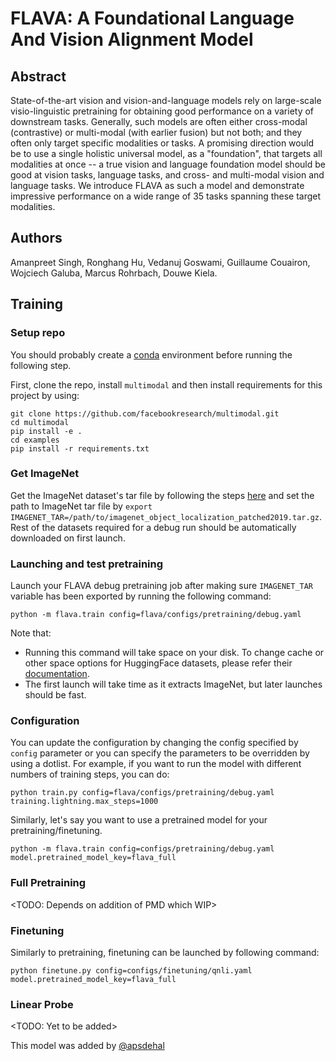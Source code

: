 # FLAVA: A Foundational Language And Vision Alignment Model

## Abstract

State-of-the-art vision and vision-and-language models rely on large-scale visio-linguistic pretraining for obtaining good performance on a variety of downstream tasks. Generally, such models are often either cross-modal (contrastive) or multi-modal (with earlier fusion) but not both; and they often only target specific modalities or tasks. A promising direction would be to use a single holistic universal model, as a "foundation", that targets all modalities at once -- a true vision and language foundation model should be good at vision tasks, language tasks, and cross- and multi-modal vision and language tasks. We introduce FLAVA as such a model and demonstrate impressive performance on a wide range of 35 tasks spanning these target modalities.

## Authors

Amanpreet Singh, Ronghang Hu, Vedanuj Goswami, Guillaume Couairon, Wojciech Galuba, Marcus Rohrbach, Douwe Kiela.


## Training

### Setup repo

You should probably create a [conda](https://docs.conda.io/projects/conda/en/latest/index.html) environment before running the following step.

First, clone the repo, install `multimodal` and then install requirements for this project by using:

```
git clone https://github.com/facebookresearch/multimodal.git
cd multimodal
pip install -e .
cd examples
pip install -r requirements.txt
```

### Get ImageNet

Get the ImageNet dataset's tar file by following the steps [here](https://huggingface.co/datasets/aps/imagenet2012#dataset-summary) and set the path to ImageNet tar file by `export IMAGENET_TAR=/path/to/imagenet_object_localization_patched2019.tar.gz`. Rest of the datasets required for a debug run should be automatically downloaded on first launch.

### Launching and test pretraining

Launch your FLAVA debug pretraining job after making sure `IMAGENET_TAR` variable has been exported by running the following command:

```
python -m flava.train config=flava/configs/pretraining/debug.yaml
```

Note that:
- Running this command will take space on your disk. To change cache or other space options for HuggingFace datasets, please refer their [documentation](https://huggingface.co/docs/datasets/cache).
- The first launch will take time as it extracts ImageNet, but later launches should be fast.

### Configuration

You can update the configuration by changing the config specified by `config` parameter or you can specify the parameters to be overridden by using a dotlist. For example, if you want to run the model with different numbers of training steps, you can do:

```
python train.py config=flava/configs/pretraining/debug.yaml training.lightning.max_steps=1000
```

Similarly, let's say you want to use a pretrained model for your pretraining/finetuning.

```
python -m flava.train config=configs/pretraining/debug.yaml model.pretrained_model_key=flava_full
```

### Full Pretraining

<TODO: Depends on addition of PMD which WIP>

### Finetuning

Similarly to pretraining, finetuning can be launched by following command:

```
python finetune.py config=configs/finetuning/qnli.yaml model.pretrained_model_key=flava_full
```

### Linear Probe

<TODO: Yet to be added>

This model was added by [@apsdehal](https://github.com/apsdehal)
